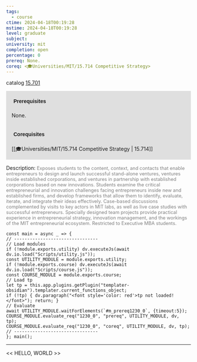 ```yaml
---
tags:
  - course
ctime: 2024-04-18T00:19:28
mstime: 2024-04-18T00:19:28
level: graduate
subject: 
university: mit
completion: open
percentage: 0
prereq: None.
coreq: <🎓Universities/MIT/15.714 Competitive Strategy>
---
```


catalog [15.701](http://student.mit.edu/catalog/m15c.html#15.701)

<span style="display: block; padding: 15px; background-color: rgb(100, 100, 100, 0.2);"><font id="m_prereq1230_0" style="display: block; font-family: Arial, sans-serif; font-weight: bold; padding: 5px">Prerequisites</font><br><span id="prereq1230_0">None.</span></span>
<span style="display: block; padding: 15px; background-color: rgb(100, 100, 100, 0.2);"><font id="m_coreq1230_0" style="display: block; font-family: Arial, sans-serif; font-weight: bold; padding: 5px">Corequisites</font><br><span id="coreq1230_0">[[🎓Universities/MIT/15.714 Competitive Strategy | 15.714]]</span></span>

<font style="">Description:</font>
<font style="color: grey; font-size: 0.8rem;">Exposes students to the content, context, and contacts that enable entrepreneurs to design and launch successful stand-alone ventures, ventures inside established corporations, and ventures in partnership with established corporations based on new innovations. Students examine the critical entrepreneurial and innovation challenges facing entrepreneurs inside new and established firms, and develop frameworks that allow them to identify, evaluate, iterate, and integrate their ideas effectively. Case-based discussions complemented by visits to key actors in MIT labs, as well as live case studies with successful entrepreneurs. Specially designed team projects provide practical experience in entrepreneurial strategy, innovation management, and the workings of the MIT entrepreneurial ecosystem. Restricted to Executive MBA students.</font>

```dataviewjs
const main = async _ => {
// --------------------------------
// Load modules
if (!module.exports.utility) dv.executeJs(await dv.io.load("Scripts/utility.js"));
const UTILITY_MODULE = module.exports.utility;
if (!module.exports.course) dv.executeJs(await dv.io.load("Scripts/course.js"));
const COURSE_MODULE = module.exports.course;
// Load tp
let tp = this.app.plugins.getPlugin("templater-obsidian").templater.current_functions_object;
if (!tp) { dv.paragraph("<font style='color: red'>tp not loaded!</font>"); return; }
// Evaluate
await UTILITY_MODULE.waitForElements(`#m_prereq1230_0`, {timeout:5});
COURSE_MODULE.evaluate_req("1230_0", "prereq", UTILITY_MODULE, dv, tp);
COURSE_MODULE.evaluate_req("1230_0", "coreq", UTILITY_MODULE, dv, tp);
// --------------------------------
}; main();
```

---

<< HELLO, WORLD >>
